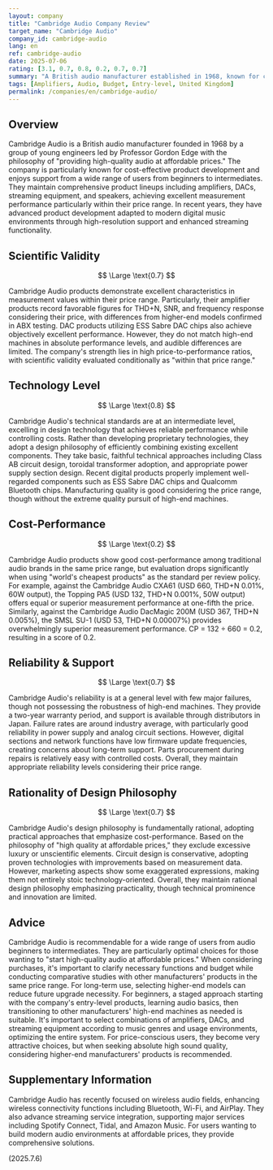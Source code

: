 ```yaml
---
layout: company
title: "Cambridge Audio Company Review"
target_name: "Cambridge Audio"
company_id: cambridge-audio
lang: en
ref: cambridge-audio
date: 2025-07-06
rating: [3.1, 0.7, 0.8, 0.2, 0.7, 0.7]
summary: "A British audio manufacturer established in 1968, known for cost-effective product development and supported by a wide range of users from beginners to intermediates. With comprehensive product lineups including amplifiers, DACs, and streaming equipment, they achieve excellent measurement performance in their price range. However, pure performance comparisons reveal more affordable alternatives, making absolute cost-performance less impressive. Products designed for users who evaluate high-end audio entry machines including brand and design considerations."
tags: [Amplifiers, Audio, Budget, Entry-level, United Kingdom]
permalink: /companies/en/cambridge-audio/
---
```

## Overview

Cambridge Audio is a British audio manufacturer founded in 1968 by a group of young engineers led by Professor Gordon Edge with the philosophy of "providing high-quality audio at affordable prices." The company is particularly known for cost-effective product development and enjoys support from a wide range of users from beginners to intermediates. They maintain comprehensive product lineups including amplifiers, DACs, streaming equipment, and speakers, achieving excellent measurement performance particularly within their price range. In recent years, they have advanced product development adapted to modern digital music environments through high-resolution support and enhanced streaming functionality.

## Scientific Validity

$$ \Large \text{0.7} $$

Cambridge Audio products demonstrate excellent characteristics in measurement values within their price range. Particularly, their amplifier products record favorable figures for THD+N, SNR, and frequency response considering their price, with differences from higher-end models confirmed in ABX testing. DAC products utilizing ESS Sabre DAC chips also achieve objectively excellent performance. However, they do not match high-end machines in absolute performance levels, and audible differences are limited. The company's strength lies in high price-to-performance ratios, with scientific validity evaluated conditionally as "within that price range."

## Technology Level

$$ \Large \text{0.8} $$

Cambridge Audio's technical standards are at an intermediate level, excelling in design technology that achieves reliable performance while controlling costs. Rather than developing proprietary technologies, they adopt a design philosophy of efficiently combining existing excellent components. They take basic, faithful technical approaches including Class AB circuit design, toroidal transformer adoption, and appropriate power supply section design. Recent digital products properly implement well-regarded components such as ESS Sabre DAC chips and Qualcomm Bluetooth chips. Manufacturing quality is good considering the price range, though without the extreme quality pursuit of high-end machines.

## Cost-Performance

$$ \Large \text{0.2} $$

Cambridge Audio products show good cost-performance among traditional audio brands in the same price range, but evaluation drops significantly when using "world's cheapest products" as the standard per review policy. For example, against the Cambridge Audio CXA61 (USD 660, THD+N 0.01%, 60W output), the Topping PA5 (USD 132, THD+N 0.001%, 50W output) offers equal or superior measurement performance at one-fifth the price. Similarly, against the Cambridge Audio DacMagic 200M (USD 367, THD+N 0.005%), the SMSL SU-1 (USD 53, THD+N 0.00007%) provides overwhelmingly superior measurement performance. CP = 132 ÷ 660 = 0.2, resulting in a score of 0.2.

## Reliability & Support

$$ \Large \text{0.7} $$

Cambridge Audio's reliability is at a general level with few major failures, though not possessing the robustness of high-end machines. They provide a two-year warranty period, and support is available through distributors in Japan. Failure rates are around industry average, with particularly good reliability in power supply and analog circuit sections. However, digital sections and network functions have low firmware update frequencies, creating concerns about long-term support. Parts procurement during repairs is relatively easy with controlled costs. Overall, they maintain appropriate reliability levels considering their price range.

## Rationality of Design Philosophy

$$ \Large \text{0.7} $$

Cambridge Audio's design philosophy is fundamentally rational, adopting practical approaches that emphasize cost-performance. Based on the philosophy of "high quality at affordable prices," they exclude excessive luxury or unscientific elements. Circuit design is conservative, adopting proven technologies with improvements based on measurement data. However, marketing aspects show some exaggerated expressions, making them not entirely stoic technology-oriented. Overall, they maintain rational design philosophy emphasizing practicality, though technical prominence and innovation are limited.

## Advice

Cambridge Audio is recommendable for a wide range of users from audio beginners to intermediates. They are particularly optimal choices for those wanting to "start high-quality audio at affordable prices." When considering purchases, it's important to clarify necessary functions and budget while conducting comparative studies with other manufacturers' products in the same price range. For long-term use, selecting higher-end models can reduce future upgrade necessity. For beginners, a staged approach starting with the company's entry-level products, learning audio basics, then transitioning to other manufacturers' high-end machines as needed is suitable. It's important to select combinations of amplifiers, DACs, and streaming equipment according to music genres and usage environments, optimizing the entire system. For price-conscious users, they become very attractive choices, but when seeking absolute high sound quality, considering higher-end manufacturers' products is recommended.

## Supplementary Information

Cambridge Audio has recently focused on wireless audio fields, enhancing wireless connectivity functions including Bluetooth, Wi-Fi, and AirPlay. They also advance streaming service integration, supporting major services including Spotify Connect, Tidal, and Amazon Music. For users wanting to build modern audio environments at affordable prices, they provide comprehensive solutions.

(2025.7.6)